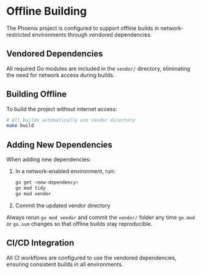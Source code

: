 # Offline Building

The Phoenix project is configured to support offline builds in network-restricted environments through vendored dependencies.

## Vendored Dependencies

All required Go modules are included in the `vendor/` directory, eliminating the need for network access during builds.

## Building Offline

To build the project without internet access:

```bash
# All builds automatically use vendor directory
make build
```

## Adding New Dependencies

When adding new dependencies:

1. In a network-enabled environment, run:
   ```bash
   go get <new-dependency>
   go mod tidy
   go mod vendor
   ```
2. Commit the updated vendor directory

Always rerun `go mod vendor` and commit the `vendor/` folder any time
`go.mod` or `go.sum` changes so that offline builds stay reproducible.

## CI/CD Integration

All CI workflows are configured to use the vendored dependencies, ensuring consistent builds in all environments.